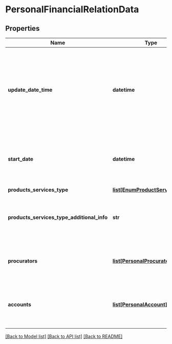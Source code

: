 # PersonalFinancialRelationData

## Properties
Name | Type | Description | Notes
------------ | ------------- | ------------- | -------------
**update_date_time** | **datetime** | Data e hora da atualização dos campos \\&lt;_endpoint_\\&gt;, conforme especificação RFC-3339, formato UTC. Quando não existente uma data vinculada especificamente ao bloco, assumir a data e hora de atualização do cadastro como um todo.  | 
**start_date** | **datetime** | Data de início de relacionamento com a Instituição Financeira. Deve trazer o menor valor entre a informação reportada ao BACEN pelo DOC 3040 e CCS. | 
**products_services_type** | [**list[EnumProductServiceType]**](EnumProductServiceType.md) |  | 
**products_services_type_additional_info** | **str** | Informações adicionais do tipo de serviço. [Restrição] Campo obrigatório quando productsServicesType for &#x27;OUTROS&#x27;.  | [optional] 
**procurators** | [**list[PersonalProcurator]**](PersonalProcurator.md) | Lista dos representantes.  [Restrição] De preenchimento obrigatório se houver representante.  | 
**accounts** | [**list[PersonalAccount]**](PersonalAccount.md) | Lista de contas depósito à vista, poupança e pagamento pré-pagas mantidas pelo cliente na instituição transmissora.  | 

[[Back to Model list]](../README.md#documentation-for-models) [[Back to API list]](../README.md#documentation-for-api-endpoints) [[Back to README]](../README.md)

